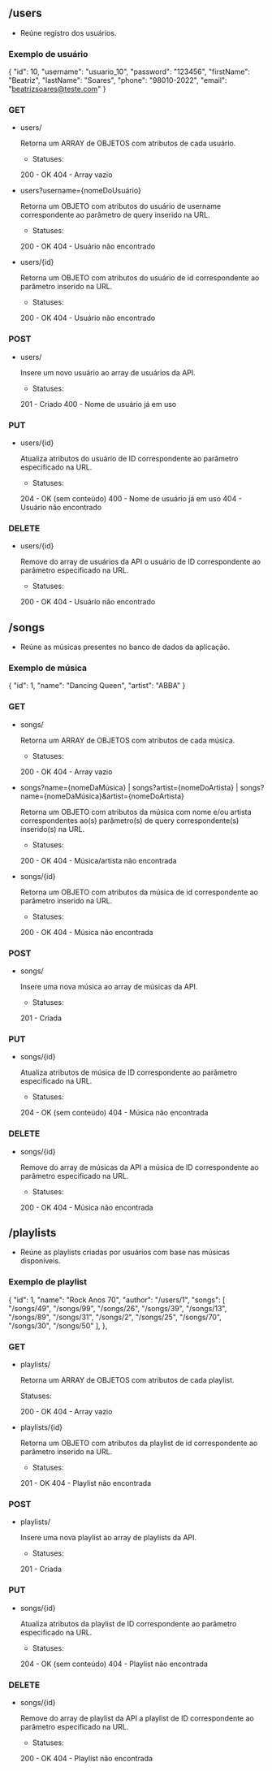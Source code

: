 ## /users
* Reúne registro dos usuários.

### Exemplo de usuário

{
    "id": 10,
    "username": "usuario_10",
    "password": "123456",
    "firstName": "Beatriz",
    "lastName": "Soares",
    "phone": "98010-2022",
    "email": "beatrizsoares@teste.com"
}

### GET

* users/

    Retorna um ARRAY de OBJETOS com atributos de cada usuário.

    * Statuses:

    200 - OK
    404 - Array vazio

* users?username={nomeDoUsuário}

    Retorna um OBJETO com atributos do usuário de username correspondente ao parâmetro de query inserido na URL.

    * Statuses:

    200 - OK
    404 - Usuário não encontrado

* users/{id}

    Retorna um OBJETO com atributos do usuário de id correspondente ao parâmetro inserido na URL.

    * Statuses:

    200 - OK
    404 - Usuário não encontrado

### POST

* users/

    Insere um novo usuário ao array de usuários da API.

    * Statuses:

    201 - Criado
    400 - Nome de usuário já em uso

### PUT

* users/{id}

    Atualiza atributos do usuário de ID correspondente ao parâmetro especificado na URL.

    * Statuses:

    204 - OK (sem conteúdo)
    400 - Nome de usuário já em uso
    404 - Usuário não encontrado

### DELETE

* users/{id}

    Remove do array de usuários da API o usuário de ID correspondente ao parâmetro especificado na URL.

    * Statuses:

    200 - OK
    404 - Usuário não encontrado

## /songs
* Reúne as músicas presentes no banco de dados da aplicação.

### Exemplo de música

{ "id": 1, "name": "Dancing Queen", "artist": "ABBA" }

### GET

* songs/

    Retorna um ARRAY de OBJETOS com atributos de cada música.

    * Statuses:

    200 - OK
    404 - Array vazio

* songs?name={nomeDaMúsica} | songs?artist={nomeDoArtista} | songs?name={nomeDaMúsica}&artist={nomeDoArtista}

    Retorna um OBJETO com atributos da música com nome e/ou artista correspondentes ao(s) parâmetro(s) de query correspondente(s) inserido(s) na URL.

    * Statuses:

    200 - OK
    404 - Música/artista não encontrada

* songs/{id}

    Retorna um OBJETO com atributos da música de id correspondente ao parâmetro inserido na URL.

    * Statuses:

    200 - OK
    404 - Música não encontrada

### POST

* songs/

    Insere uma nova música ao array de músicas da API.

    * Statuses:

    201 - Criada

### PUT

* songs/{id}

    Atualiza atributos de música de ID correspondente ao parâmetro especificado na URL.

    * Statuses:

    204 - OK (sem conteúdo)
    404 - Música não encontrada

### DELETE

* songs/{id}

    Remove do array de músicas da API a música de ID correspondente ao parâmetro especificado na URL.

    * Statuses:

    200 - OK
    404 - Música não encontrada

## /playlists
* Reúne as playlists criadas por usuários com base nas músicas disponíveis.

### Exemplo de playlist

{
    "id": 1,
    "name": "Rock Anos 70",
    "author": "/users/1",
    "songs": [
        "/songs/49",
        "/songs/99",
        "/songs/26",
        "/songs/39",
        "/songs/13",
        "/songs/89",
        "/songs/31",
        "/songs/2",
        "/songs/25",
        "/songs/70",
        "/songs/30",
        "/songs/50"
    ],
},

### GET

* playlists/

    Retorna um ARRAY de OBJETOS com atributos de cada playlist.

    Statuses:

    200 - OK
    404 - Array vazio

* playlists/{id}

    Retorna um OBJETO com atributos da playlist de id correspondente ao parâmetro inserido na URL.

    * Statuses:

    201 - OK
    404 - Playlist não encontrada

### POST

* playlists/

    Insere uma nova playlist ao array de playlists da API.

    * Statuses:

    201 - Criada

### PUT

* songs/{id}

    Atualiza atributos da playlist de ID correspondente ao parâmetro especificado na URL.

    * Statuses:

    204 - OK (sem conteúdo)
    404 - Playlist não encontrada

### DELETE

* songs/{id}

    Remove do array de playlist da API a playlist de ID correspondente ao parâmetro especificado na URL.

    * Statuses:

    200 - OK
    404 - Playlist não encontrada